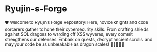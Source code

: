 # Ryujin-s-Forge
🛡️ Welcome to Ryujin’s Forge Repository! Here, novice knights and code sorcerers gather to hone their cybersecurity skills. From crafting shields against SQL dragons to warding off XSS wyverns, every commit strengthens our defenses. Embark on quests, decrypt ancient scrolls, and may your code be as unbreakable as dragon scales! 🌟🐲🔥🔐✨
